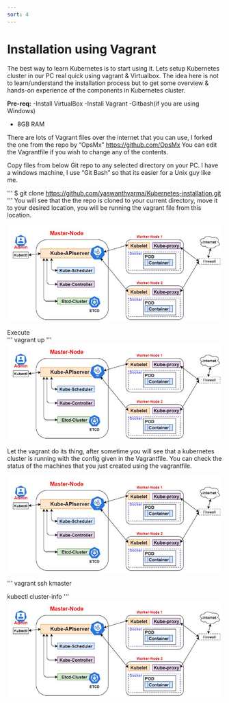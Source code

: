 ```yaml
---
sort: 4
---
```

# Installation using Vagrant

The best way to learn Kubernetes is to start using it. Lets setup Kubernetes cluster in our PC real quick  using vagrant & Virtualbox.
The idea here is not to learn/understand the installation process but to get some overview & hands-on experience of the components in Kubernetes cluster.

**Pre-req:**
-Install VirtualBox
-Install Vagrant
-Gitbash(if you are using Windows)
- 8GB RAM

There are lots of Vagrant files over the internet that you can use, I forked the one from the repo by “OpsMx” https://github.com/OpsMx
You can edit the Vagrantfile if you wish to change any of the contents.

Copy files from below Git repo to any selected directory on your PC.
I have a windows machine, I use  “Git Bash” so that its easier for a Unix guy like me.

'''
$ git clone https://github.com/yaswanthvarma/Kubernetes-installation.git
'''
You will see that the the repo is cloned to your current directory, move it to your desired location,  you will be running the vagrant file from this location.

![vagrantkubernetes1.jpg ](https://raw.githubusercontent.com/yaswanthvarma/kubernetes/gh-pages/images/kubernetesArchitecture.JPG)


Execute  
'''
vagrant up
'''
![vagrantkubernetes2.jpg ](https://raw.githubusercontent.com/yaswanthvarma/kubernetes/gh-pages/images/kubernetesArchitecture.JPG)


Let the vagrant do its thing, after sometime you will see that a kubernetes cluster is running with the config given in the Vagrantfile.
You can check the status of the machines that you just created using the vagrantfile.

![vagrantkubernetes3.jpg ](https://raw.githubusercontent.com/yaswanthvarma/kubernetes/gh-pages/images/kubernetesArchitecture.JPG)


'''
vagrant ssh kmaster

kubectl cluster-info
'''
![vagrantkubernetes4.jpg ](https://raw.githubusercontent.com/yaswanthvarma/kubernetes/gh-pages/images/kubernetesArchitecture.JPG)





